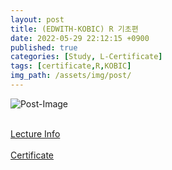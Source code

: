 ```yaml
---
layout: post
title: (EDWITH-KOBIC) R 기초편
date: 2022-05-29 22:12:15 +0900
published: true
categories: [Study, L-Certificate]
tags: [certificate,R,KOBIC]
img_path: /assets/img/post/
---
```


![Post-Image](CERTIFICATE-R_inter.png)
<br><br>

[Lecture Info](https://www.edwith.org/r-beginner/joinLectures/356069)
<br><br>
[Certificate](http://www.edwith.org/certificate/A20220509-611971?langCode=ko)